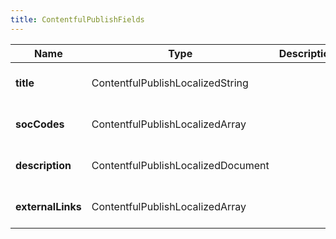 ```yaml
---
title: ContentfulPublishFields
---
```



| Name | Type | Description | Notes |
|------------ | ------------- | ------------- | -------------|
| **title** | ContentfulPublishLocalizedString |  | [optional] [default to null] |
| **socCodes** | ContentfulPublishLocalizedArray |  | [optional] [default to null] |
| **description** | ContentfulPublishLocalizedDocument |  | [optional] [default to null] |
| **externalLinks** | ContentfulPublishLocalizedArray |  | [optional] [default to null] |
